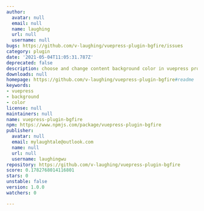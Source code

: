 ```yaml
---
author:
  avatar: null
  email: null
  name: laughing
  url: null
  username: null
bugs: https://github.com/v-laughing/vuepress-plugin-bgfire/issues
category: plugin
date: '2021-05-04T11:05:31.787Z'
deprecated: false
description: choose and change content background color in vuepress project
downloads: null
homepage: https://github.com/v-laughing/vuepress-plugin-bgfire#readme
keywords:
- vuepress
- background
- color
license: null
maintainers: null
name: vuepress-plugin-bgfire
npm: https://www.npmjs.com/package/vuepress-plugin-bgfire
publisher:
  avatar: null
  email: mylaughtale@outlook.com
  name: null
  url: null
  username: laughingwu
repository: https://github.com/v-laughing/vuepress-plugin-bgfire
score: 0.1782768014116801
stars: 0
unstable: false
version: 1.0.0
watchers: 0

---
```


